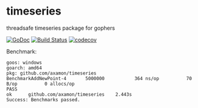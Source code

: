 # timeseries

threadsafe timeseries package for gophers



[![GoDoc](https://godoc.org/github.com/axamon/timeseries?status.svg)](https://godoc.org/github.com/axamon/timeseries)
[![Build Status](https://travis-ci.org/axamon/timeseries.svg?branch=master)](https://travis-ci.org/axamon/timeseries)
[![codecov](https://codecov.io/gh/axamon/timeseries/branch/master/graph/badge.svg)](https://codecov.io/gh/axamon/timeseries)

Benchmark:


    goos: windows
    goarch: amd64
    pkg: github.com/axamon/timeseries
    BenchmarkAddNewPoint-4   	 5000000	       364 ns/op	      70 B/op	       0 allocs/op
    PASS
    ok  	github.com/axamon/timeseries	2.443s
    Success: Benchmarks passed.
